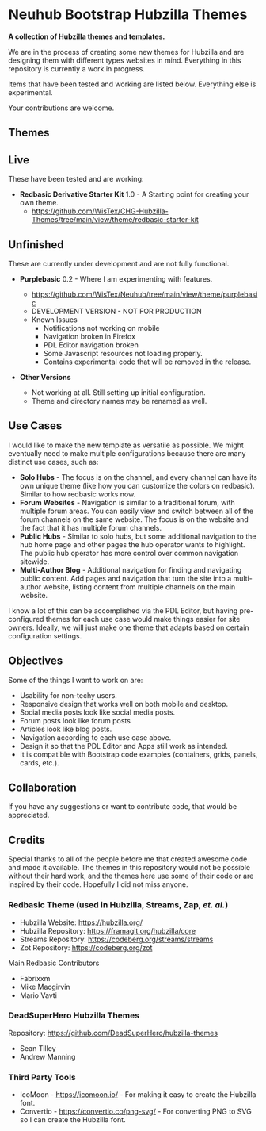 # Neuhub Bootstrap Hubzilla Themes
**A collection of Hubzilla themes and templates.**

We are in the process of creating some new themes for Hubzilla and are designing them with different types websites in mind. Everything in this repository is currently a work in progress. 

Items that have been tested and working are listed below. Everything else is experimental.

Your contributions are welcome.

## Themes

## Live

These have been tested and are working:

- **Redbasic Derivative Starter Kit** 1.0 - A Starting point for creating your own theme.
  - https://github.com/WisTex/CHG-Hubzilla-Themes/tree/main/view/theme/redbasic-starter-kit

## Unfinished

These are currently under development and are not fully functional.

- **Purplebasic** 0.2 - Where I am experimenting with features.
  - https://github.com/WisTex/Neuhub/tree/main/view/theme/purplebasic
  - DEVELOPMENT VERSION - NOT FOR PRODUCTION
  - Known Issues
    - Notifications not working on mobile
    - Navigation broken in Firefox
    - PDL Editor navigation broken
    - Some Javascript resources not loading properly.
    - Contains experimental code that will be removed in the release.

- **Other Versions**
  - Not working at all. Still setting up initial configuration.
  - Theme and directory names may be renamed as well.

## Use Cases

I would like to make the new template as versatile as possible. We might eventually need to make multiple configurations because there are many distinct use cases, such as:

* **Solo Hubs** - The focus is on the channel, and every channel can have its own unique theme (like how you can customize the colors on redbasic). Similar to how redbasic works now.
* **Forum Websites** - Navigation is similar to a traditional forum, with multiple forum areas. You can easily view and switch between all of the forum channels on the same website. The focus is on the website and the fact that it has multiple forum channels.
* **Public Hubs** - Similar to solo hubs, but some additional navigation to the hub home page and other pages the hub operator wants to highlight. The public hub operator has more control over common navigation sitewide.
* **Multi-Author Blog** - Additional navigation for finding and navigating public content. Add pages and navigation that turn the site into a multi-author website, listing content from multiple channels on the main website.

I know a lot of this can be accomplished via the PDL Editor, but having pre-configured themes for each use case would make things easier for site owners. Ideally, we will just make one theme that adapts based on certain configuration settings.

## Objectives

Some of the things I want to work on are:

* Usability for non-techy users.
* Responsive design that works well on both mobile and desktop.
* Social media posts look like social media posts.
* Forum posts look like forum posts
* Articles look like blog posts.
* Navigation according to each use case above.
* Design it so that the PDL Editor and Apps still work as intended.
* It is compatible with Bootstrap code examples (containers, grids, panels, cards, etc.).

## Collaboration 

If you have any suggestions or want to contribute code, that would be appreciated.

## Credits

Special thanks to all of the people before me that created awesome code and made it available. The themes in this repository would not be possible without their hard work, and the themes here use some of their code or are inspired by their code. Hopefully I did not miss anyone.

### Redbasic Theme (used in Hubzilla, Streams, Zap, <i>et. al.</i>)

- Hubzilla Website: https://hubzilla.org/
- Hubzilla Repository: https://framagit.org/hubzilla/core
- Streams Repository: https://codeberg.org/streams/streams
- Zot Repository: https://codeberg.org/zot

Main Redbasic Contributors

- Fabrixxm
- Mike Macgirvin
- Mario Vavti

### DeadSuperHero Hubzilla Themes

Repository: https://github.com/DeadSuperHero/hubzilla-themes

- Sean Tilley
- Andrew Manning

### Third Party Tools

- IcoMoon - https://icomoon.io/ - For making it easy to create the Hubzilla font.
- Convertio -  https://convertio.co/png-svg/ - For converting PNG to SVG so I can create the Hubzilla font.
